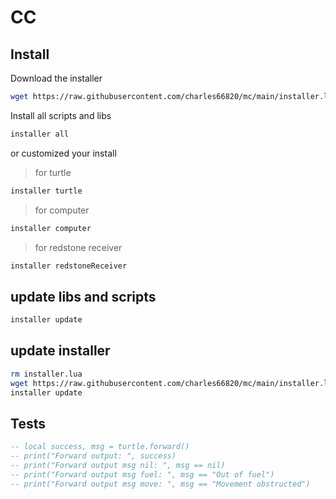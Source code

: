 # CC

## Install

Download the installer

```bash
wget https://raw.githubusercontent.com/charles66820/mc/main/installer.lua
```

Install all scripts and libs

```bash
installer all
```

or customized your install

> for turtle

```bash
installer turtle
```

> for computer

```bash
installer computer
```

> for redstone receiver

```bash
installer redstoneReceiver
```

## update libs and scripts

```bash
installer update
```

## update installer

```bash
rm installer.lua
wget https://raw.githubusercontent.com/charles66820/mc/main/installer.lua
installer update
```

## Tests

```lua
-- local success, msg = turtle.forward()
-- print("Forward output: ", success)
-- print("Forward output msg nil: ", msg == nil)
-- print("Forward output msg fuel: ", msg == "Out of fuel")
-- print("Forward output msg move: ", msg == "Movement obstructed")
```
